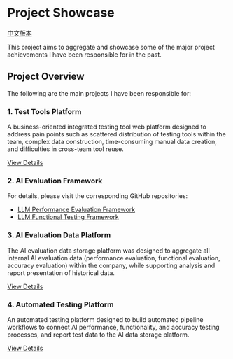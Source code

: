 # Project Showcase

[中文版本](README.md)

This project aims to aggregate and showcase some of the major project achievements I have been responsible for in the past.

## Project Overview

The following are the main projects I have been responsible for:

### 1. Test Tools Platform

A business-oriented integrated testing tool web platform designed to address pain points such as scattered distribution of testing tools within the team, complex data construction, time-consuming manual data creation, and difficulties in cross-team tool reuse.

[View Details](projects/TestToolsPlatform/README_EN.md)

### 2. AI Evaluation Framework

For details, please visit the corresponding GitHub repositories:
- [LLM Performance Evaluation Framework](https://github.com/HowardChenRV/LLM-Eval)
- [LLM Functional Testing Framework](https://github.com/HowardChenRV/llm_engine_test)

### 3. AI Evaluation Data Platform

The AI evaluation data storage platform was designed to aggregate all internal AI evaluation data (performance evaluation, functional evaluation, accuracy evaluation) within the company, while supporting analysis and report presentation of historical data.

[View Details](projects/AIEvaluationDataPlatform/README_EN.md)

### 4. Automated Testing Platform

An automated testing platform designed to build automated pipeline workflows to connect AI performance, functionality, and accuracy testing processes, and report test data to the AI data storage platform.

[View Details](projects/AutoTestPlatform/README_EN.md)